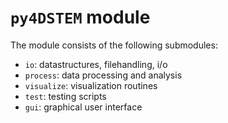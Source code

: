 # `py4DSTEM` module

The module consists of the following submodules:
- `io`: datastructures, filehandling, i/o
- `process`: data processing and analysis
- `visualize`: visualization routines
- `test`: testing scripts
- `gui`: graphical user interface


